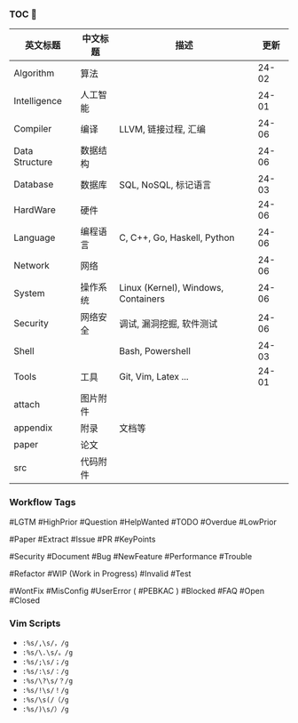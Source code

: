 ### TOC 🚀

| 英文标题       | 中文标题    | 描述                                | 更新 |
| -------------- | ----------- | ----------------------------------- | ---- |
| Algorithm      | 算法        |                                     | 24-02     |
| Intelligence   | 人工智能    |                                    | 24-01     |
| Compiler       | 编译      | LLVM, 链接过程, 汇编                                   | 24-06     |
| Data Structure | 数据结构    |                                     |   24-06   |
| Database       | 数据库      | SQL, NoSQL, 标记语言                | 24-03     |
| HardWare       | 硬件        |                                     | 24-06     |
| Language       | 编程语言    | C, C++, Go, Haskell, Python         |  24-06    |
| Network        | 网络        |                                     | 24-06     |
| System         | 操作系统    | Linux (Kernel), Windows, Containers | 24-06     |
| Security       | 网络安全    | 调试, 漏洞挖掘, 软件测试            | 24-06     |
| Shell          |             | Bash, Powershell                    |  24-03    |
| Tools          | 工具        | Git, Vim, Latex ...                 |  24-01    |
| attach         | 图片附件 |                                     |      |
| appendix       | 附录        | 文档等                              |      |
| paper          | 论文        |                                     |      |
| src            | 代码附件            |                                     |      |

### Workflow Tags

#LGTM #HighPrior #Question #HelpWanted #TODO #Overdue #LowPrior 

#Paper #Extract #Issue #PR #KeyPoints

#Security #Document #Bug #NewFeature #Performance #Trouble

 #Refactor #WIP (Work in Progress) #Invalid #Test
 
#WontFix #MisConfig #UserError ( #PEBKAC ) #Blocked #FAQ #Open #Closed

### Vim Scripts

- `:%s/,\s/，/g`
- `:%s/\.\s/。/g`
- `:%s/;\s/；/g`
- `:%s/:\s/：/g`
- `:%s/\?\s/？/g`
- `:%s/!\s/！/g`
- `:%s/\s(/（/g`
- `:%s/)\s/）/g`
